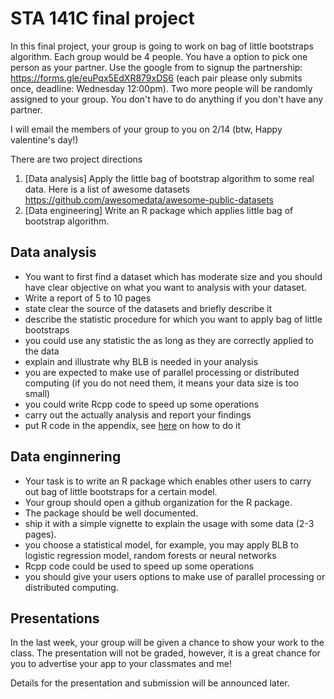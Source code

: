 # STA 141C final project


In this final project, your group is going to work on bag of little bootstraps algorithm.
Each group would be 4 people. You have a option to pick one person as your partner. Use the google from to 
signup the partnership: https://forms.gle/euPqx5EdXR879xDS6 (each pair please only submits once, deadline: Wednesday 12:00pm).
Two more people will be randomly assigned to your group. You don't have to do anything if you don't have any partner.

I will email the members of your group to you on 2/14 (btw, Happy valentine's day!)


There are two project directions

1. [Data analysis] Apply the little bag of bootstrap algorithm to some real data. Here is a list of awesome datasets https://github.com/awesomedata/awesome-public-datasets
2. [Data engineering] Write an R package which applies little bag of bootstrap algorithm.


## Data analysis

- You want to first find a dataset which has moderate size and you should have clear objective on what you want to analysis with your dataset.
- Write a report of 5 to 10 pages
- state clear the source of the datasets and briefly describe it
- describe the statistic procedure for which you want to apply bag of little bootstraps
- you could use any statistic the as long as they are correctly applied to the data
- explain and illustrate why BLB is needed in your analysis
- you are expected to make use of parallel processing or distributed computing (if you do not need them, it means your data size is too small)
- you could write Rcpp code to speed up some operations
- carry out the actually analysis and report your findings
- put R code in the appendix, see [here](https://bookdown.org/yihui/rmarkdown-cookbook/code-appendix.html) on how to do it


## Data enginnering

- Your task is to write an R package which enables other users to carry out bag of little bootstraps for a certain model.
- Your group should open a github organization for the R package.
- The package should be well documented.
- ship it with a simple vignette to explain the usage with some data (2-3 pages).
- you choose a statistical model, for example, you may apply BLB to logistic regression model, random forests or neural networks
- Rcpp code could be used to speed up some operations
- you should give your users options to make use of parallel processing or distributed computing.


## Presentations

In the last week, your group will be given a chance to show your work to the class. The presentation will not be graded, however, it is a great chance for you to advertise your app to your classmates and me! 

Details for the presentation and submission will be announced later.

